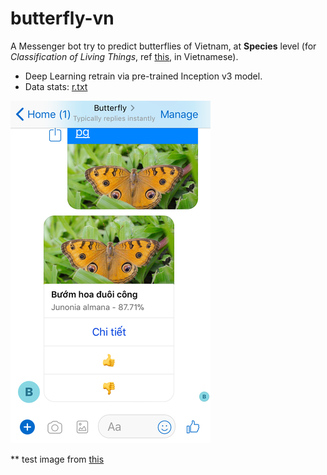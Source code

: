 # butterfly-vn

A Messenger bot try to predict butterflies of Vietnam, at **Species** level (for _Classification of Living Things_, ref [this](https://github.com/tentamen/butterfly-vn/blob/master/knowledge/dinh_nghia.md), in Vietnamese).

- Deep Learning retrain via pre-trained Inception v3 model.
- Data stats: [r.txt](r.txt)

![messenger](img_2125.png)

** test image from [this](https://twitter.com/kyanh/status/761781201657065472)
